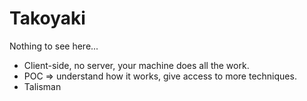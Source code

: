 # Takoyaki

Nothing to see here...

* Client-side, no server, your machine does all the work.
* POC => understand how it works, give access to more techniques.
* Talisman
